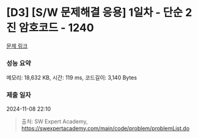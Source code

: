 # [D3] [S/W 문제해결 응용] 1일차 - 단순 2진 암호코드 - 1240 

[문제 링크](https://swexpertacademy.com/main/code/problem/problemDetail.do?contestProbId=AV15FZuqAL4CFAYD) 

### 성능 요약

메모리: 18,632 KB, 시간: 119 ms, 코드길이: 3,140 Bytes

### 제출 일자

2024-11-08 22:10



> 출처: SW Expert Academy, https://swexpertacademy.com/main/code/problem/problemList.do